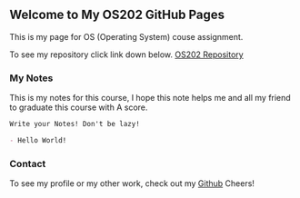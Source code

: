 ## Welcome to My OS202 GitHub Pages

This is my page for OS (Operating System) couse assignment.

To see my repository click link down below.
[OS202 Repository](https://github.com/rabialco/os202)

### My Notes

This is my notes for this course, I hope this note helps me and all my friend to graduate this course with A score.

```markdown
Write your Notes! Don't be lazy! 

- Hello World!

```

### Contact
To see my profile or my other work, check out my [Github](https://github.com/rabialco)
Cheers!
